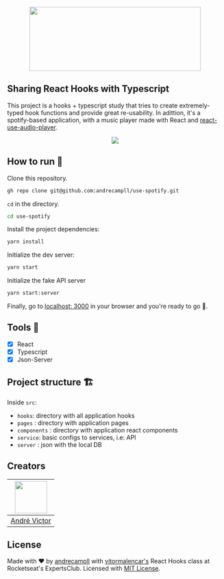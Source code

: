 <p align="center">
  <img width="400px" height="150px" src="https://upload.wikimedia.org/wikipedia/commons/2/26/Spotify_logo_with_text.svg" />
</p>

## Sharing React Hooks with Typescript

This project is a hooks + typescript study that tries to create extremely-typed hook functions and provide great re-usability. In adittion, it's a spotify-based application, with a music player made with React and [react-use-audio-player](https://github.com/E-Kuerschner/useAudioPlayer).

<p align="center">
  <img src="https://user-images.githubusercontent.com/53975579/139928890-de3330b9-1a87-4e31-9731-b62871038ca0.png" />
</p>

## How to run 🏁

Clone this repository.

```sh
gh repo clone git@github.com:andrecampll/use-spotify.git
```

`cd` in the directory.

```sh
cd use-spotify
```

Install the project dependencies:

```sh
yarn install
```

Initialize the dev server:

```sh
yarn start
```

Initialize the fake API server

```sh
yarn start:server
```

Finally, go to [localhost: 3000](http://localhost:3000) in your browser and you're ready to go 🚀.

## Tools 🧰

- [x] React
- [x] Typescript
- [x] Json-Server

## Project structure 🏗

Inside `src`:

- `hooks`: directory with all application hooks
- `pages` :  directory with application pages
- `components` :  directory with application react components
- `service`: basic configs to services, i.e: API
- `server` :  json with the local DB

## Creators

| [<img src="https://avatars.githubusercontent.com/u/53975579?v=4" width="75px;"/>](https://github.com/andrecampll) |
| :-----------------------------------------------------------------------------------------------------------------------------------------------------------------: |
|                                                          [André Victor](https://github.com/andrecampll)                                                          |

## License

Made with ♥ by [andrecampll](https://github.com/andrecampll) with [vitormalencar's](https://vitormalencar.com) React Hooks class at Rocketseat's ExpertsClub. Licensed with [MIT License](license).

